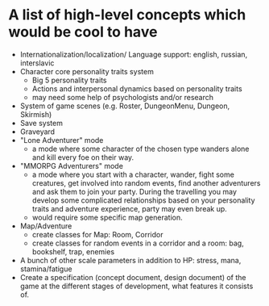 # A list of high-level concepts which would be cool to have

* Internationalization/localization/ Language support: english, russian, interslavic
* Character core personality traits system
  * Big 5 personality traits
  * Actions and interpersonal dynamics based on personality traits
  * may need some help of psychologists and/or research
* System of game scenes (e.g. Roster, DungeonMenu, Dungeon, Skirmish)
* Save system
* Graveyard
* "Lone Adventurer" mode
  * a mode where some character of the chosen type wanders alone and kill every foe on their way.
* "MMORPG Adventurers" mode
  * a mode where you start with a character, wander, fight some creatures,
    get involved into random events, find another adventurers and ask them to join your party.
    During the travelling you may develop some complicated relationships based on your personality traits
    and adventure experience, party may even break up.
  * would require some specific map generation.
* Map/Adventure
  * create classes for Map: Room, Corridor
  * create classes for random events in a corridor and a room: bag, bookshelf, trap, enemies
* A bunch of other scale parameters in addition to HP: stress, mana, stamina/fatigue
* Create a specification (concept document, design document) of the game at the different stages
  of development, what features it consists of.

